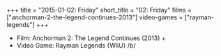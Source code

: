 +++
title = "2015-01-02: Friday"
short_title = "02: Friday"
films = ["anchorman-2-the-legend-continues-2013"]
video-games = ["rayman-legends"]
+++


* Film: Anchorman 2: The Legend Continues (2013) +
* Video Game: Rayman Legends {WiiU} /b/